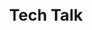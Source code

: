 ---
title: "Tech Talk"
event-name: "Tech Talk"
event-regular-date: "Date: 11/04/2022"
event-time: "6:00 ~ 7:00 pm"
event-location: "Location: Zoom (https://ucr.zoom.us/j/92654103637)"
event-bg-img: "img/events/tech_talk.png"
event-description: "Talk and ask questions face-to-face with professionals from the industry ranging from developers of small indie companies to Gamespawn alumni! Come with questions prepared but even if you don't, you can sit down and enjoy the tales of one ripe with the wisdom of the world."
---